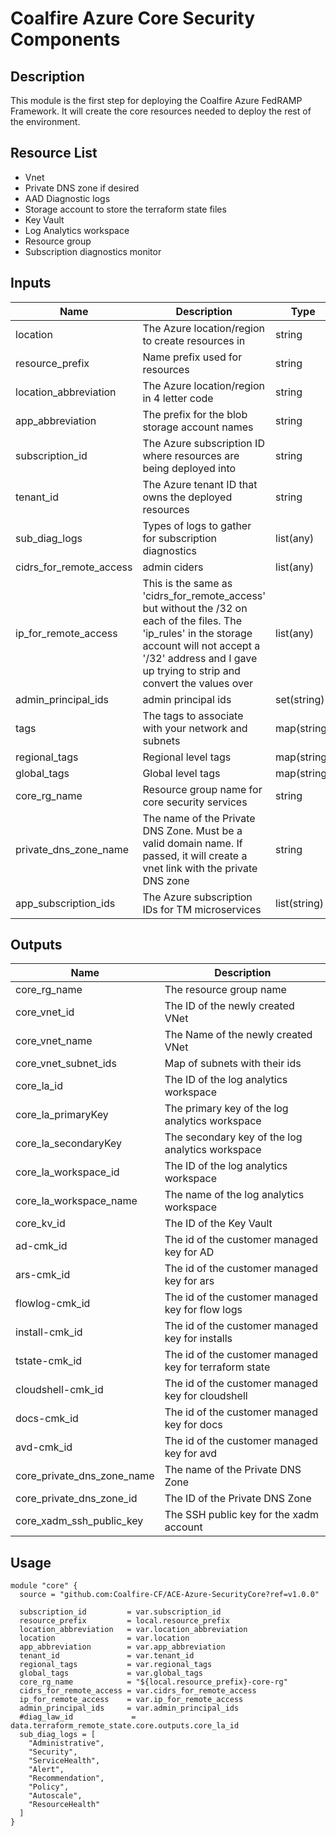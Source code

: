 # Coalfire Azure Core Security Components

## Description

This module is the first step for deploying the Coalfire Azure FedRAMP Framework. It will create the core resources needed to deploy the rest of the environment.

## Resource List

- Vnet
- Private DNS zone if desired
- AAD Diagnostic logs
- Storage account to store the terraform state files
- Key Vault
- Log Analytics workspace
- Resource group
- Subscription diagnostics monitor

## Inputs

| Name | Description | Type | Default | Required |
|------|-------------|------|---------|:-----:|
| location | The Azure location/region to create resources in | string | N/A | yes |
| resource_prefix | Name prefix used for resources | string | N/A | yes |
| location_abbreviation | The  Azure location/region in 4 letter code | string | N/A | yes |
| app_abbreviation | The prefix for the blob storage account names | string | N/A | yes |
| subscription_id | The Azure subscription ID where resources are being deployed into | string | N/A | yes |
| tenant_id | The Azure tenant ID that owns the deployed resources | string | N/A | yes |
| sub_diag_logs | Types of logs to gather for subscription diagnostics | list(any) | N/A | yes |
| cidrs_for_remote_access | admin ciders | list(any) | N/A | yes |
| ip_for_remote_access | This is the same as 'cidrs_for_remote_access' but without the /32 on each of the files. The 'ip_rules' in the storage account will not accept a '/32' address and I gave up trying to strip and convert the values over | list(any) | N/A | yes |
| admin_principal_ids | admin principal ids | set(string) | N/A | yes |
| tags | The tags to associate with your network and subnets | map(string) | N/A | yes |
| regional_tags | Regional level tags | map(string) | N/A | yes |
| global_tags | Global level tags | map(string) | N/A | yes |
| core_rg_name | Resource group name for core security services | string | core-rg-1 | no |
| private_dns_zone_name | The name of the Private DNS Zone. Must be a valid domain name. If passed, it will create a vnet link with the private DNS zone | string | null | no |
| app_subscription_ids | The Azure subscription IDs for TM microservices | list(string) | [] | no |

## Outputs

| Name | Description |
|------|-------------|
| core_rg_name | The resource group name |
| core_vnet_id | The ID of the newly created VNet |
| core_vnet_name | The Name of the newly created VNet  |
| core_vnet_subnet_ids | Map of subnets with their ids |
| core_la_id | The ID of the log analytics workspace |
| core_la_primaryKey | The primary key of the log analytics workspace |
| core_la_secondaryKey | The secondary key of the log analytics workspace |
| core_la_workspace_id | The ID of the log analytics workspace |
| core_la_workspace_name | The name of the log analytics workspace |
| core_kv_id | The ID of the Key Vault |
| ad-cmk_id | The id of the customer managed key for AD |
| ars-cmk_id | The id of the customer managed key for ars |
| flowlog-cmk_id | The id of the customer managed key for flow logs |
| install-cmk_id | The id of the customer managed key for installs |
| tstate-cmk_id | The id of the customer managed key for terraform state |
| cloudshell-cmk_id | The id of the customer managed key for cloudshell |
| docs-cmk_id | The id of the customer managed key for docs |
| avd-cmk_id | The id of the customer managed key for avd |
| core_private_dns_zone_name | The name of the Private DNS Zone |
| core_private_dns_zone_id | The ID of the Private DNS Zone |
| core_xadm_ssh_public_key | The SSH public key for the xadm account |

## Usage

```hcl
module "core" {
  source = "github.com:Coalfire-CF/ACE-Azure-SecurityCore?ref=v1.0.0"

  subscription_id         = var.subscription_id
  resource_prefix         = local.resource_prefix
  location_abbreviation   = var.location_abbreviation
  location                = var.location
  app_abbreviation        = var.app_abbreviation
  tenant_id               = var.tenant_id
  regional_tags           = var.regional_tags
  global_tags             = var.global_tags
  core_rg_name            = "${local.resource_prefix}-core-rg"
  cidrs_for_remote_access = var.cidrs_for_remote_access
  ip_for_remote_access    = var.ip_for_remote_access
  admin_principal_ids     = var.admin_principal_ids
  #diag_law_id             = data.terraform_remote_state.core.outputs.core_la_id
  sub_diag_logs = [
    "Administrative",
    "Security",
    "ServiceHealth",
    "Alert",
    "Recommendation",
    "Policy",
    "Autoscale",
    "ResourceHealth"
  ]
}
```
